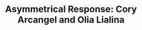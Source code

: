 ---
ee_id_show: '4420'
title: 'Asymmetrical Response: Cory Arcangel and Olia Lialina'
url: asymmetrical-response-kitchen
live_url:
year: '2017'
venue: The Kitchen
state_country: New York
type:
dates:
wwwnews:
wwweblast:
www:
pitch: Second show w/ Olia Lialina. Re-done from the WF show. Big room, big carpet,
  big LED.
ps:
credits:
download:
layout: shows
---